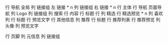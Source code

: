 行 导航 全局
    列 链接组 左
        链接 * n
    列 链接组 右
        链接 * n
行 主体
    行 导航 页面导航
        列 Logo
        列 链接组
        列 搜索
    行 内容
        行 标题
        行 
            列 精选
                行 精选预览 * n
                    列 喜欢
                    列 
                        行 标题
                        行 预览文字
                        行 其他信息
            列 推荐
                行 标题
                行 推荐列表
                    行 推荐预览
                        列 头像
                        列 预览文字
            
行 页脚
    列 元信息
    列 链接组

